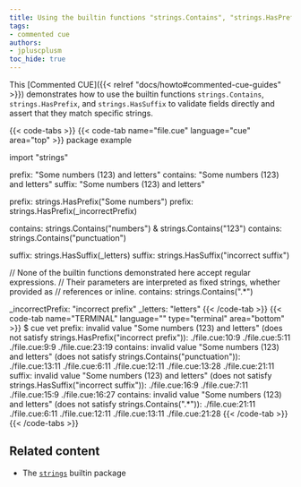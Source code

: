 ```yaml
---
title: Using the builtin functions "strings.Contains", "strings.HasPrefix", and "strings.HasSuffix" as field validators
tags:
- commented cue
authors:
- jpluscplusm
toc_hide: true
---
```


This [Commented CUE]({{< relref "docs/howto#commented-cue-guides" >}})
demonstrates how to use the builtin functions `strings.Contains`,
`strings.HasPrefix`, and `strings.HasSuffix` to validate fields directly and
assert that they match specific strings.

{{< code-tabs >}}
{{< code-tab name="file.cue" language="cue"  area="top" >}}
package example

import "strings"

prefix:   "Some numbers (123) and letters"
contains: "Some numbers (123) and letters"
suffix:   "Some numbers (123) and letters"

prefix: strings.HasPrefix("Some numbers")
prefix: strings.HasPrefix(_incorrectPrefix)

contains: strings.Contains("numbers") & strings.Contains("123")
contains: strings.Contains("punctuation")

suffix: strings.HasSuffix(_letters)
suffix: strings.HasSuffix("incorrect suffix")

// None of the builtin functions demonstrated here accept regular expressions.
// Their parameters are interpreted as fixed strings, whether provided as
// references or inline.
contains: strings.Contains(".*")

_incorrectPrefix: "incorrect prefix"
_letters:         "letters"
{{< /code-tab >}}
{{< code-tab name="TERMINAL" language="" type="terminal" area="bottom" >}}
$ cue vet
prefix: invalid value "Some numbers (123) and letters" (does not satisfy strings.HasPrefix("incorrect prefix")):
    ./file.cue:10:9
    ./file.cue:5:11
    ./file.cue:9:9
    ./file.cue:23:19
contains: invalid value "Some numbers (123) and letters" (does not satisfy strings.Contains("punctuation")):
    ./file.cue:13:11
    ./file.cue:6:11
    ./file.cue:12:11
    ./file.cue:13:28
    ./file.cue:21:11
suffix: invalid value "Some numbers (123) and letters" (does not satisfy strings.HasSuffix("incorrect suffix")):
    ./file.cue:16:9
    ./file.cue:7:11
    ./file.cue:15:9
    ./file.cue:16:27
contains: invalid value "Some numbers (123) and letters" (does not satisfy strings.Contains(".*")):
    ./file.cue:21:11
    ./file.cue:6:11
    ./file.cue:12:11
    ./file.cue:13:11
    ./file.cue:21:28
{{< /code-tab >}}
{{< /code-tabs >}}

## Related content

- The [`strings`](https://pkg.go.dev/cuelang.org/go/pkg/strings) builtin package
